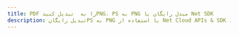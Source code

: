 ---title: PDF را به  تبدیل کنیدPNG، PS به PNG مبدل رایگان یا Net SDKdescription: تبدیل رایگانPS به PNG با استفاده از Net Cloud APIs & SDK همچنین اسناد PDF را در Cloud ایجاد، ویرایش و رندر کنید.---
